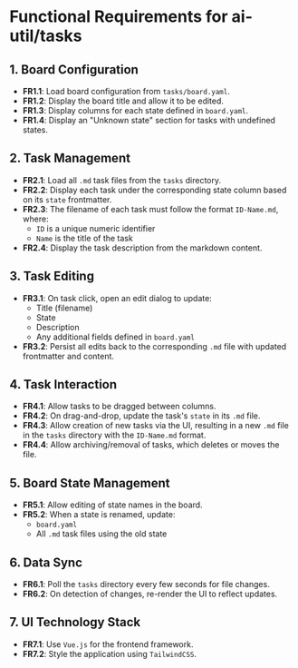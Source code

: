 # Functional Requirements for ai-util/tasks

## 1. Board Configuration

- **FR1.1**: Load board configuration from `tasks/board.yaml`.
- **FR1.2**: Display the board title and allow it to be edited.
- **FR1.3**: Display columns for each state defined in `board.yaml`.
- **FR1.4**: Display an "Unknown state" section for tasks with undefined states.

## 2. Task Management

- **FR2.1**: Load all `.md` task files from the `tasks` directory.
- **FR2.2**: Display each task under the corresponding state column based on its `state` frontmatter.
- **FR2.3**: The filename of each task must follow the format `ID-Name.md`, where:
  - `ID` is a unique numeric identifier
  - `Name` is the title of the task
- **FR2.4**: Display the task description from the markdown content.

## 3. Task Editing

- **FR3.1**: On task click, open an edit dialog to update:
  - Title (filename)
  - State
  - Description
  - Any additional fields defined in `board.yaml`
- **FR3.2**: Persist all edits back to the corresponding `.md` file with updated frontmatter and content.

## 4. Task Interaction

- **FR4.1**: Allow tasks to be dragged between columns.
- **FR4.2**: On drag-and-drop, update the task's `state` in its `.md` file.
- **FR4.3**: Allow creation of new tasks via the UI, resulting in a new `.md` file in the `tasks` directory with the `ID-Name.md` format.
- **FR4.4**: Allow archiving/removal of tasks, which deletes or moves the file.

## 5. Board State Management

- **FR5.1**: Allow editing of state names in the board.
- **FR5.2**: When a state is renamed, update:
  - `board.yaml`
  - All `.md` task files using the old state

## 6. Data Sync

- **FR6.1**: Poll the `tasks` directory every few seconds for file changes.
- **FR6.2**: On detection of changes, re-render the UI to reflect updates.

## 7. UI Technology Stack

- **FR7.1**: Use `Vue.js` for the frontend framework.
- **FR7.2**: Style the application using `TailwindCSS`.